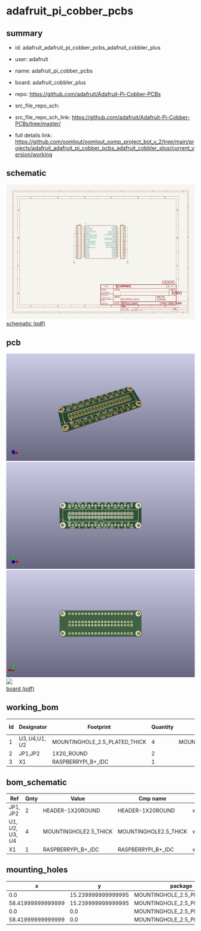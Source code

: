 # adafruit_pi_cobber_pcbs
 
## summary 
* id: adafruit_adafruit_pi_cobber_pcbs_adafruit_cobbler_plus
* user: adafruit
* name: adafruit_pi_cobber_pcbs
* board: adafruit_cobbler_plus
* repo: https://github.com/adafruit/Adafruit-Pi-Cobber-PCBs



* src_file_repo_sch: 
* src_file_repo_sch_link: https://github.com/adafruit/Adafruit-Pi-Cobber-PCBs/tree/master/
* full details link: https://github.com/oomlout/oomlout_oomp_project_bot_v_2/tree/main/projects/adafruit_adafruit_pi_cobber_pcbs_adafruit_cobbler_plus/current_version/working  

## schematic  
![](working_schematic_600.png)  
[schematic (pdf)](working_schematic.pdf)  

## pcb  
![](working_3d_600.png) 
![](working_3d_front_600.png)  
![](working_3d_back_600.png)  
![](working_600.png)  
[board (pdf)](working.pdf)  

## working_bom
| Id | Designator | Footprint | Quantity | Designation | Supplier and ref |  | None | 
| --- | --- | --- | --- | --- | --- | --- | --- | 
| 1 | U$3,U$4,U$1,U$2 | MOUNTINGHOLE_2.5_PLATED_THICK | 4 | MOUNTINGHOLE2.5_THICK |  |  | [''] | 
| 2 | JP1,JP2 | 1X20_ROUND | 2 |  |  |  | [''] | 
| 3 | X1 | RASPBERRYPI_B+_IDC | 1 |  |  |  | [''] | 


## bom_schematic
| Ref | Qnty | Value | Cmp name | Footprint | Description | Vendor | DNP | 
| --- | --- | --- | --- | --- | --- | --- | --- | 
| JP1, JP2 | 2 | HEADER-1X20ROUND | HEADER-1X20ROUND | working:1X20_ROUND |  |  |  | 
| U$1, U$2, U$3, U$4 | 4 | MOUNTINGHOLE2.5_THICK | MOUNTINGHOLE2.5_THICK | working:MOUNTINGHOLE_2.5_PLATED_THICK |  |  |  | 
| X1 | 1 | RASPBERRYPI_B+_IDC | RASPBERRYPI_B+_IDC | working:RASPBERRYPI_B+_IDC |  |  |  | 


## mounting_holes
| x | y | package | value | ref | size | 
| --- | --- | --- | --- | --- | --- | 
| 0.0 | 15.239999999999995 | MOUNTINGHOLE_2.5_PLATED_THICK | MOUNTINGHOLE2.5_THICK | U$1 | m3 | 
| 58.41999999999999 | 15.239999999999995 | MOUNTINGHOLE_2.5_PLATED_THICK | MOUNTINGHOLE2.5_THICK | U$2 | m3 | 
| 0.0 | 0.0 | MOUNTINGHOLE_2.5_PLATED_THICK | MOUNTINGHOLE2.5_THICK | U$3 | m3 | 
| 58.41999999999999 | 0.0 | MOUNTINGHOLE_2.5_PLATED_THICK | MOUNTINGHOLE2.5_THICK | U$4 | m3 | 


